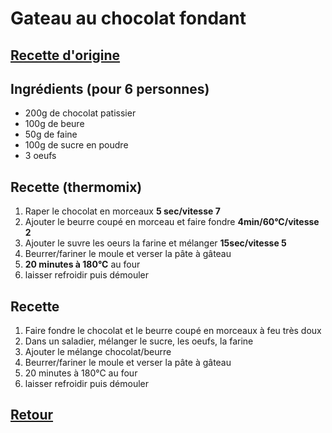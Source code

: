 # Gateau au chocolat fondant

## [Recette d'origine](https://www.marmiton.org/recettes/recette_gateau-au-chocolat-fondant-rapide_166352.aspx)

## Ingrédients (pour 6 personnes)
- 200g de chocolat patissier
- 100g de beure
- 50g de faine
- 100g de sucre en poudre
- 3 oeufs

## Recette (thermomix)
1. Raper le chocolat en morceaux **5 sec/vitesse 7**
1. Ajouter le beurre coupé en morceau et faire fondre **4min/60°C/vitesse 2**
1. Ajouter le suvre les oeurs la farine et mélanger **15sec/vitesse 5**
1. Beurrer/fariner le moule et verser la pâte à gâteau
1. **20 minutes à 180°C** au four
1. laisser refroidir puis démouler

## Recette
1. Faire fondre le chocolat et le beurre coupé en morceaux à feu très doux
1. Dans un saladier, mélanger le sucre, les oeufs, la farine
1. Ajouter le mélange chocolat/beurre
1. Beurrer/fariner le moule et verser la pâte à gâteau
1. 20 minutes à 180°C au four
1. laisser refroidir puis démouler


## [Retour](./)

